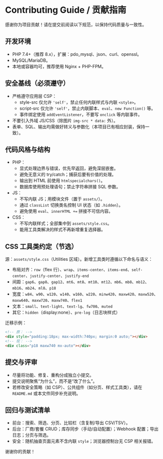 # Contributing Guide / 贡献指南

感谢你为项目贡献！请在提交前阅读以下规范，以保持代码质量与一致性。

## 开发环境
- PHP 7.4+（推荐 8.x），扩展：pdo_mysql、json、curl、openssl。
- MySQL/MariaDB。
- 本地或容器均可，推荐使用 Nginx + PHP-FPM。

## 安全基线（必须遵守）
- 严格遵守应用层 CSP：
  - style-src 仅允许 `'self'`，禁止任何内联样式与内联 `<style>`。
  - script-src 仅允许 `'self'`，禁止内联脚本、`eval`、`new Function()` 等。
  - 事件绑定使用 `addEventListener`，不要写 `onclick` 等内联事件。
- 不要引入外域 JS/CSS（除图片 `img-src * data:` 外）。
- 表单、SQL、输出均需做好转义与参数化（本项目已有相应封装，保持一致）。

## 代码风格与结构
- PHP：
  - 显式处理边界与错误，优先早返回，避免深层嵌套。
  - 避免无意义的 try/catch；捕获后要有价值的处理。
  - 输出到 HTML 前使用 `htmlspecialchars()`。
  - 数据库使用预处理语句；禁止字符串拼接 SQL 参数。
- JS：
  - 不写内联 JS；用模块文件（置于 `assets/`）。
  - 通过 `classList` 切换类名控制 UI 状态（如 `.hidden`）。
  - 避免使用 `eval`、`innerHTML +=` 拼接不可信内容。
- CSS：
  - 不写内联样式；全部集中到 `assets/style.css`。
  - 能用工具类解决的样式不再新增重复选择器。

## CSS 工具类约定（节选）
源：`assets/style.css`（Utilities 区域）。新增工具类时遵循以下命名与语义：
- 布局对齐：`row`（flex 行）、`wrap`、`items-center`、`items-end`、`self-center`、`justify-center`、`justify-end`
- 间距：`gap6`、`gap8`、`gap12`、`mt6`、`mt8`、`mt10`、`mt12`、`mb6`、`mb8`、`mb12`、`mb16`、`mb24`、`ml8`、`p18`
- 宽度：`w84`、`w90`、`w120`、`w140`、`w160`、`w220`、`minw420`、`maxw420`、`maxw520`、`maxw640`、`maxw720`、`maxw740`、`flex1`
- 文本：`small`、`text-light`、`text-lg`、`fw700`、`muted`
- 其它：`hidden`（display:none）、`pre-log`（日志块样式）

迁移示例：
```html
<!-- 原： -->
<div style="padding:18px; max-width:740px; margin:0 auto;"></div>
<!-- 现： -->
<div class="p18 maxw740 mx-auto"></div>
```

## 提交与评审
- 尽量将功能、修复、重构分成独立小提交。
- 提交说明聚焦“为什么”，而不是“改了什么”。
- 若修改安全策略（如 CSP）、公共组件（如分页、样式工具类），请在 `README.md` 或本文件同步补充说明。

## 回归与测试清单
- 前台：搜索、筛选、分页、比较栏（含复制/导出 CSV/TSV）。
- 后台：厂商/套餐 CRUD；库存同步（手动/自动配置）；Webhook 配置；导出日志；分页与筛选。
- 安全：随机抽查页面元素不含内联 `style`；浏览器控制台无 CSP 相关报错。

谢谢你的贡献！
